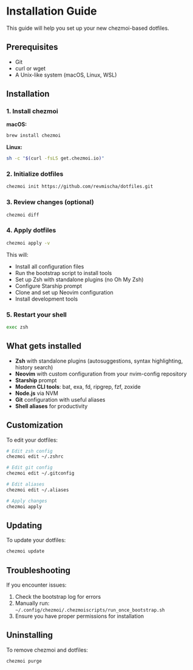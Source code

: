 # Installation Guide

This guide will help you set up your new chezmoi-based dotfiles.

## Prerequisites

- Git
- curl or wget
- A Unix-like system (macOS, Linux, WSL)

## Installation

### 1. Install chezmoi

**macOS:**

```bash
brew install chezmoi
```

**Linux:**

```bash
sh -c "$(curl -fsLS get.chezmoi.io)"
```

### 2. Initialize dotfiles

```bash
chezmoi init https://github.com/revmischa/dotfiles.git
```

### 3. Review changes (optional)

```bash
chezmoi diff
```

### 4. Apply dotfiles

```bash
chezmoi apply -v
```

This will:

- Install all configuration files
- Run the bootstrap script to install tools
- Set up Zsh with standalone plugins (no Oh My Zsh)
- Configure Starship prompt
- Clone and set up Neovim configuration
- Install development tools

### 5. Restart your shell

```bash
exec zsh
```

## What gets installed

- **Zsh** with standalone plugins (autosuggestions, syntax highlighting, history search)
- **Neovim** with custom configuration from your nvim-config repository
- **Starship** prompt
- **Modern CLI tools**: bat, exa, fd, ripgrep, fzf, zoxide
- **Node.js** via NVM
- **Git** configuration with useful aliases
- **Shell aliases** for productivity

## Customization

To edit your dotfiles:

```bash
# Edit zsh config
chezmoi edit ~/.zshrc

# Edit git config
chezmoi edit ~/.gitconfig

# Edit aliases
chezmoi edit ~/.aliases

# Apply changes
chezmoi apply
```

## Updating

To update your dotfiles:

```bash
chezmoi update
```

## Troubleshooting

If you encounter issues:

1. Check the bootstrap log for errors
2. Manually run: `~/.config/chezmoi/.chezmoiscripts/run_once_bootstrap.sh`
3. Ensure you have proper permissions for installation

## Uninstalling

To remove chezmoi and dotfiles:

```bash
chezmoi purge
```
